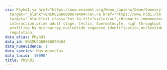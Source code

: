 ```yaml
---
csv: Phyhd1,<a href="https://www.ensembl.org/Homo_sapiens/Gene/Summary?db=core;g=ENSMUSG00000079484"
  target="_blank">ENSMUSG00000079484</a>,<a href="https://www.ncbi.nlm.nih.gov/pubmed/23834426"
  target="_blank"><i class="fas fa-file"></i></a>",chromatin immunoprecipitation assay,direct
  interaction,prime adult stage, testis, Spermatocyte, high throughput transcription
  profiling by microarray,nucleotide sequence identification,nucleotide sequence identification,transcriptional
  regulation,
data_alias: Phyhd1
data_id: ENSMUSG00000079484
data_numevidence: 1
data_species: Mus musculus
data_taxid: '10090'
title: Phyhd1
---
```

